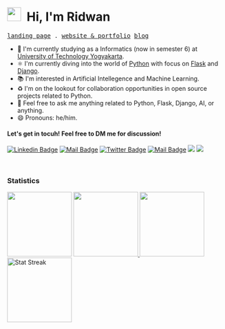 <h1 class="flex">
  <img src="https://tva1.sinaimg.cn/large/e6c9d24egy1h1571l0uucg205k05egri.gif" width="32" />&nbsp;
  Hi, I'm Ridwan
</h1>

<p align="left">
  <samp>
    <a href="#" target='_blank'>landing page</a> .
        <a href="#" target='_blank'>website & portfolio</a>
    <a href="#" target='_blank'>blog</a>
  </samp>
</p>

- 🏢 I'm currently studying as a Informatics (now in semester 6) at [University of Technology Yogyakarta](https://uty.ac.id/).
- ⚛️ I'm currently diving into the world of [Python](https://www.python.org/) with focus on [Flask](https://flask.palletsprojects.com/) and [Django](https://www.djangoproject.com/).
- 📚 I'm interested in Artificial Intellegence and Machine Learning.
- ♻️ I'm on the lookout for collaboration opportunities in open source projects related to Python.
- 💬 Feel free to ask me anything related to Python, Flask, Django, AI, or anything.
- 😄 Pronouns: he/him.

####  Let's get in tocuh! Feel free to DM me for discussion!

[![Linkedin Badge](https://img.shields.io/badge/-Ridwan%20Halim-0e76a8?style=flat&labelColor=0e76a8&logo=linkedin&logoColor=white)](https://www.linkedin.com/in/ridwaanhall/) 
[![Mail Badge](https://img.shields.io/badge/-@ridwaanhall-e84393?style=flat&labelColor=e84393&logo=instagram&logoColor=white)](https://instagram.com/ridwaanhall) 
[![Twitter Badge](https://img.shields.io/badge/-@ridwaanhall-1ca0f1?style=flat&labelColor=1ca0f1&logo=twitter&logoColor=white&link=https://twitter.com/ridwaanhall)](https://twitter.com/ridwaanhall) 
[![Mail Badge](https://img.shields.io/badge/-ridwaanhall.dev@gmail.com-c0392b?style=flat&labelColor=c0392b&logo=gmail&logoColor=white)](mailto:ridwaanhall.dev@gmail.com)
[![](https://komarev.com/ghpvc/?username=ridwaanhall&color=blue&label=Profile%20Views)](https://github.com/ridwaanhall/ridwaanhall)
[![](https://img.shields.io/github/followers/ridwaanhall?label=GitHub%20Followers)](https://github.com/ridwaanhall)

<br />

### Statistics

<span>
    <img height="150"  src="https://github-readme-stats.vercel.app/api/top-langs/?username=ridwaanhall&layout=compact&hide=php&langs_count=6" />
</span>

<span>
    <a href="https://wakatime.com/@ridwaanhall">
        <img height="150" src="https://github-readme-stats.vercel.app/api/wakatime?username=ridwaanhall&layout=compact&langs_count=6" />
    </a>
</span>

<span>
    <a href="https://github.com/ridwaanhall?tab=repositories&q=&type=&language=&sort=stargazers">
        <img height="150" src="https://github-readme-stats.vercel.app/api?username=ridwaanhall&show_icons=true&count_private=true&hide=contribs" />
    </a>
</span>

<span>
    <img src="https://github-readme-streak-stats.herokuapp.com/?user=ridwaanhall" height="150" alt="Stat Streak" />
</span>
